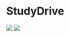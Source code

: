 # StudyDrive
![](https://img.shields.io/badge/language-swift-orange.svg)
![](https://img.shields.io/cocoapods/p/Alamofire.svg?style=flat)

